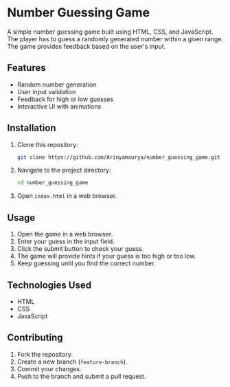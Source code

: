 # Number Guessing Game

A simple number guessing game built using HTML, CSS, and JavaScript. The player has to guess a randomly generated number within a given range. The game provides feedback based on the user's input.

## Features
- Random number generation
- User input validation
- Feedback for high or low guesses
- Interactive UI with animations

## Installation
1. Clone this repository:
   ```sh
   git clone https://github.com/Arinyamaurya/number_guessing_game.git
   ```
2. Navigate to the project directory:
   ```sh
   cd number_guessing_game
   ```
3. Open `index.html` in a web browser.

## Usage
1. Open the game in a web browser.
2. Enter your guess in the input field.
3. Click the submit button to check your guess.
4. The game will provide hints if your guess is too high or too low.
5. Keep guessing until you find the correct number.

## Technologies Used
- HTML
- CSS
- JavaScript

## Contributing
1. Fork the repository.
2. Create a new branch (`feature-branch`).
3. Commit your changes.
4. Push to the branch and submit a pull request.



